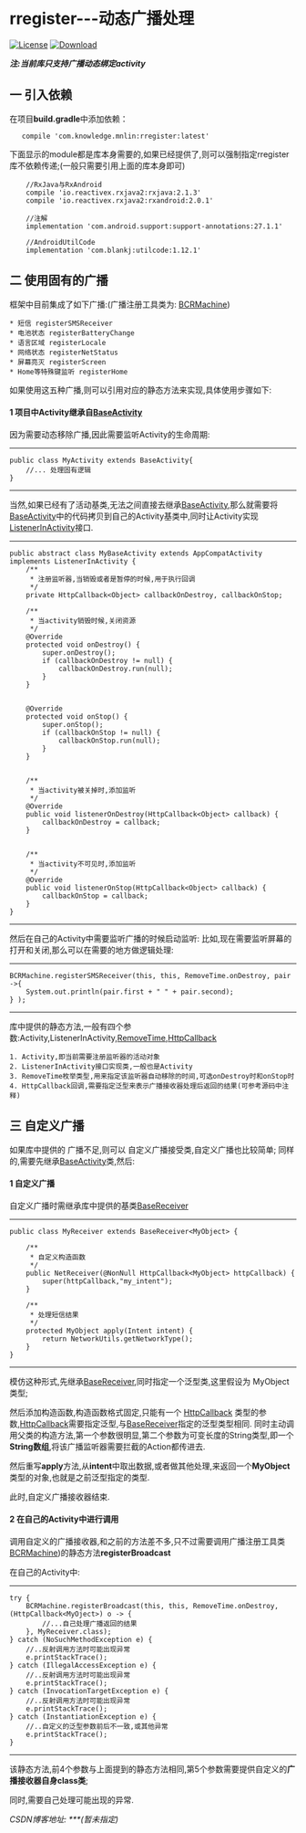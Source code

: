 # rregister---动态广播处理

[![License](https://img.shields.io/aur/license/yaourt.svg)](http://www.gnu.org/licenses/gpl-3.0.html)
[![Download](https://api.bintray.com/packages/lovingning/maven/rregister/images/download.svg)](https://bintray.com/lovingning/maven/rregister/_latestVersion)

**_注:当前库只支持广播动态绑定activity_**

## 一 引入依赖
在项目**build.gradle**中添加依赖：

```
   compile 'com.knowledge.mnlin:rregister:latest'
```

下面显示的module都是库本身需要的,如果已经提供了,则可以强制指定rregister库不依赖传递;(一般只需要引用上面的库本身即可)

```
    //RxJava与RxAndroid
    compile 'io.reactivex.rxjava2:rxjava:2.1.3'
    compile 'io.reactivex.rxjava2:rxandroid:2.0.1'

    //注解
    implementation 'com.android.support:support-annotations:27.1.1'

    //AndroidUtilCode
    implementation 'com.blankj:utilcode:1.12.1'

```

## 二 使用固有的广播

框架中目前集成了如下广播:(广播注册工具类为: [BCRMachine](./src/main/java/com/knowledge/mnlin/rregister/util/BCRMachine.java))

    * 短信 registerSMSReceiver
    * 电池状态 registerBatteryChange
    * 语言区域 registerLocale
    * 网络状态 registerNetStatus
    * 屏幕亮灭 registerScreen
    * Home等特殊键监听 registerHome

如果使用这五种广播,则可以引用对应的静态方法来实现,具体使用步骤如下:

#### 1 项目中Activity继承自[BaseActivity](./src/main/java/com/knowledge/mnlin/rregister/util/BaseActivity.java)

因为需要动态移除广播,因此需要监听Activity的生命周期:

---

    public class MyActivity extends BaseActivity{
        //... 处理固有逻辑
    }

---

当然,如果已经有了活动基类,无法之间直接去继承[BaseActivity](./src/main/java/com/knowledge/mnlin/rregister/util/BaseActivity.java),那么就需要将[BaseActivity](./src/main/java/com/knowledge/mnlin/rregister/util/BaseActivity.java)中的代码拷贝到自己的Activity基类中,同时让Activity实现[ListenerInActivity](./src/main/java/com/knowledge/mnlin/rregister/util/ListenerInActivity.java)接口.

---

    public abstract class MyBaseActivity extends AppCompatActivity implements ListenerInActivity {
        /**
         * 注册监听器,当销毁或者是暂停的时候,用于执行回调
         */
        private HttpCallback<Object> callbackOnDestroy, callbackOnStop;
                
        /**
         * 当activity销毁时候,关闭资源
         */
        @Override
        protected void onDestroy() {
            super.onDestroy();
            if (callbackOnDestroy != null) {
                callbackOnDestroy.run(null);
            }
        }
    
    
        @Override
        protected void onStop() {
            super.onStop();
            if (callbackOnStop != null) {
                callbackOnStop.run(null);
            }
        }
    
    
        /**
         * 当activity被关掉时,添加监听
         */
        @Override
        public void listenerOnDestroy(HttpCallback<Object> callback) {
            callbackOnDestroy = callback;
        }
    
    
        /**
         * 当activity不可见时,添加监听
         */
        @Override
        public void listenerOnStop(HttpCallback<Object> callback) {
            callbackOnStop = callback;
        }
    }
    
---

然后在自己的Activity中需要监听广播的时候启动监听:
比如,现在需要监听屏幕的打开和关闭,那么可以在需要的地方做逻辑处理:

---

    BCRMachine.registerSMSReceiver(this, this, RemoveTime.onDestroy, pair ->{
        System.out.println(pair.first + " " + pair.second);
    } );
    
---

库中提供的静态方法,一般有四个参数:Activity,ListenerInActivity,[RemoveTime](./src/main/java/com/knowledge/mnlin/rregister/util/RemoveTime.java),[HttpCallback](./src/main/java/com/knowledge/mnlin/rregister/util/HttpCallback.java)

    1. Activity,即当前需要注册监听器的活动对象
    2. ListenerInActivity接口实现类,一般也是Activity
    3. RemoveTime枚举类型,用来指定该监听器自动移除的时间,可选onDestroy时和onStop时
    4. HttpCallback回调,需要指定泛型来表示广播接收器处理后返回的结果(可参考源码中注释)
    
## 三 自定义广播

如果库中提供的 广播不足,则可以 自定义广播接受类,自定义广播也比较简单;
同样的,需要先继承[BaseActivity](./src/main/java/com/knowledge/mnlin/rregister/util/BaseActivity.java)类,然后:

#### 1 自定义广播

自定义广播时需继承库中提供的基类[BaseReceiver](./src/main/java/com/knowledge/mnlin/rregister/util/BaseReceiver.java)

---
    public class MyReceiver extends BaseReceiver<MyObject> {
    
        /**
         * 自定义构造函数
         */
        public NetReceiver(@NonNull HttpCallback<MyObject> httpCallback) {
            super(httpCallback,"my_intent");
        }
    
        /**
         * 处理短信结果
         */
        protected MyObject apply(Intent intent) {
            return NetworkUtils.getNetworkType();
        }
    }
---
    
模仿这种形式,先继承[BaseReceiver](./src/main/java/com/knowledge/mnlin/rregister/util/BaseReceiver.java),同时指定一个泛型类,这里假设为 MyObject 类型;

然后添加构造函数,构造函数格式固定,只能有一个 [HttpCallback](./src/main/java/com/knowledge/mnlin/rregister/util/HttpCallback.java) 类型的参数,[HttpCallback](./src/main/java/com/knowledge/mnlin/rregister/util/HttpCallback.java)需要指定泛型,与[BaseReceiver](./src/main/java/com/knowledge/mnlin/rregister/util/BaseReceiver.java)指定的泛型类型相同.
同时主动调用父类的构造方法,第一个参数很明显,第二个参数为可变长度的String类型,即一个**String数组**,将该广播监听器需要拦截的Action都传进去.

然后重写**apply**方法,从**intent**中取出数据,或者做其他处理,来返回一个**MyObject**类型的对象,也就是之前泛型指定的类型.

此时,自定义广播接收器结束.

#### 2 在自己的Activity中进行调用

调用自定义的广播接收器,和之前的方法差不多,只不过需要调用广播注册工具类[BCRMachine](./src/main/java/com/knowledge/mnlin/rregister/util/BCRMachine.java))的静态方法**registerBroadcast**

在自己的Activity中:

---

    try {
        BCRMachine.registerBroadcast(this, this, RemoveTime.onDestroy, (HttpCallback<MyOject>) o -> {
            //...自己处理广播返回的结果
        }, MyReceiver.class);
    } catch (NoSuchMethodException e) {
        //..反射调用方法时可能出现异常
        e.printStackTrace();
    } catch (IllegalAccessException e) {
        //..反射调用方法时可能出现异常
        e.printStackTrace();
    } catch (InvocationTargetException e) {
        //..反射调用方法时可能出现异常
        e.printStackTrace();
    } catch (InstantiationException e) {
        //..自定义的泛型参数前后不一致,或其他异常
        e.printStackTrace();
    }

---

该静态方法,前4个参数与上面提到的静态方法相同,第5个参数需要提供自定义的**广播接收器自身class类**;

同时,需要自己处理可能出现的异常.


_CSDN博客地址: ***(暂未指定)_


    
  









